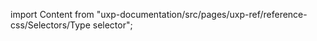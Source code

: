 
import Content from "uxp-documentation/src/pages/uxp-ref/reference-css/Selectors/Type selector";

<Content query="product=xd"/>
